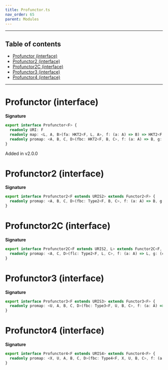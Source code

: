 ```yaml
---
title: Profunctor.ts
nav_order: 65
parent: Modules
---
```


---

<h2 class="text-delta">Table of contents</h2>

- [Profunctor (interface)](#profunctor-interface)
- [Profunctor2 (interface)](#profunctor2-interface)
- [Profunctor2C (interface)](#profunctor2c-interface)
- [Profunctor3 (interface)](#profunctor3-interface)
- [Profunctor4 (interface)](#profunctor4-interface)

---

# Profunctor (interface)

**Signature**

```ts
export interface Profunctor<F> {
  readonly URI: F
  readonly map: <L, A, B>(fa: HKT2<F, L, A>, f: (a: A) => B) => HKT2<F, L, B>
  readonly promap: <A, B, C, D>(fbc: HKT2<F, B, C>, f: (a: A) => B, g: (c: C) => D) => HKT2<F, A, D>
}
```

Added in v2.0.0

# Profunctor2 (interface)

**Signature**

```ts
export interface Profunctor2<F extends URIS2> extends Functor2<F> {
  readonly promap: <A, B, C, D>(fbc: Type2<F, B, C>, f: (a: A) => B, g: (c: C) => D) => Type2<F, A, D>
}
```

# Profunctor2C (interface)

**Signature**

```ts
export interface Profunctor2C<F extends URIS2, L> extends Functor2C<F, L> {
  readonly promap: <A, C, D>(flc: Type2<F, L, C>, f: (a: A) => L, g: (c: C) => D) => Type2<F, A, D>
}
```

# Profunctor3 (interface)

**Signature**

```ts
export interface Profunctor3<F extends URIS3> extends Functor3<F> {
  readonly promap: <U, A, B, C, D>(fbc: Type3<F, U, B, C>, f: (a: A) => B, g: (c: C) => D) => Type3<F, U, A, D>
}
```

# Profunctor4 (interface)

**Signature**

```ts
export interface Profunctor4<F extends URIS4> extends Functor4<F> {
  readonly promap: <X, U, A, B, C, D>(fbc: Type4<F, X, U, B, C>, f: (a: A) => B, g: (c: C) => D) => Type4<F, X, U, A, D>
}
```
